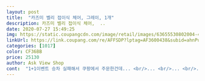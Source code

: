 ```yaml
---
layout: post 
title:  "카즈미 벨리 접이식 체어, 그레이, 1개" 
description: 카즈미 벨리 접이식 체어,  ..
date: 2020-07-27 15:49:25 
img: https://static.coupangcdn.com/image/retail/images/63655530802004-4ea80d48-2046-455b-ae0b-8918770cb05c.jpg 
linkUrl: https://link.coupang.com/re/AFFSDP?lptag=AF3600438&subid=ahnPublicAsk&pageKey=92058989&itemId=286155903&vendorItemId=3702102907&traceid=V0-113-d7ff71fc406145ec 
categories: [1017] 
color: CF36BB 
price: 25130 
author: Ask View Shop 
cont:  "1+1이벤트 승차 실패해서 쿠팡에서 주문한건데... <br/>... <br/>... <br/>... <br/>.<br/>.<br/>.<br/><br/>ㅠㅠㅠ 키작은 신분들, 가벼우신분들 조아요<br/>가능해서 더할나위 없이 좋네요<br/>각종 마트와 캠핌용품점을 발품팔아 엄청 돌아다니고 돌아다녀 고심한끝에 구매했어요 ㅎㅎㅎ<br/>걍 그늘에서 멍때릴용도로 산거라<br/> - 덩치크신분들은 불편할거에요<br/>꺄아아나아아악!!!! 넘좋아요<br/>남이 편하다고 다 편한건 아닌것 같거라구요 ㅎㅎㅎ<br/>너무너무너무 화가 나네요!!!!!!!!!!!!!대체! 왜! 그러는 건가요!!<br/>덩치가 작으니까 서마터폰 할때도 팔 안으로 잡아주는느낌이라 좋은데<br/>맘에드는데 너무 짜증나요.<br/>.<br/> 망^^.<br/>.<br/> 딥러닝 때문인가요?!!!<br/>뭘 먹거나 앞으로 숙이거나 할땐 불편할수 있을것 같아요.<br/>.<br/> 안으로 쏙 들어가거든요<br/>보는사람이 다 안락해서 잠들것같은 기분 ㅋㅋㅋㅋ 넘 좋아요 172cm 여자가 앉아도 되게 안정감있습니다 사람껄로도 좋을듯해여 !!!!!!<br/>본론으로 돌아와 이 의자 엄청 편하고 포근합니다 ㅋㅋ<br/>사람마다 체형이 다르기 때문에<br/>세트로 사고싶은데 어쩌겠어요.<br/>.<br/> 이제 공홈 재고도 없고 ㅠㅠ<br/>아무리 이 의자와 비슷하게 생긴 의자에 앉아도<br/>애기 엉덩이도 안삐져나오고 의자구멍으로 슬라임처럼 흐를 걱정안해도 되고 넘나 만족입니다!!!!<br/>애기가 비둘기 구경하는걸 너무 좋아해서 베란다에 공간만들어줬는데 그거 아세요? 하나 해주면 더 채워넣고싶은 기분 ㅋㅋ 원래도 캠핑의자는 있었는데 애기 엉덩이가 빠져나올까봐 걱정해서 요 모양으로 다시 사줬어요!!!!!!!<br/>애기도 너무너무 좋아해요><<br/>어제까지 35800원이었는데.<br/>.<br/> 받고나서 맘에 들면 와인색 하나 더 살랬더니.<br/>.<br/><br/>엉덩이 양 사이드로 있는 그물덕에 이렇게 차이가 납니다<br/>오늘 봤더니 43700원... <br/>.<br/>.<br/> 같은 제품 왜 하루만에 8000원 비싸진거죠?<br/>의자는 꼭 직접 안아보시고 난 후 구매하시길 추천드려요<br/>이처럼 편하진 않더라구요<br/>재고 없다고 더 비싸게 파는건!! 아니죠!!!!!!!!!!!!!!!<br/>전키가작아서 궁딩이좀 아래로 밀고 앉으면 릴렉스 체어까지<br/>카즈미에서 이제 생산중단하고 재고 처리한다고  공식페이지에서 싸게 1+1 떨이하는건 봤는데<br/>흑우된 기분이에요 흑흑 흑우맞지만.<br/>.<br/><br/>" 
---
```

